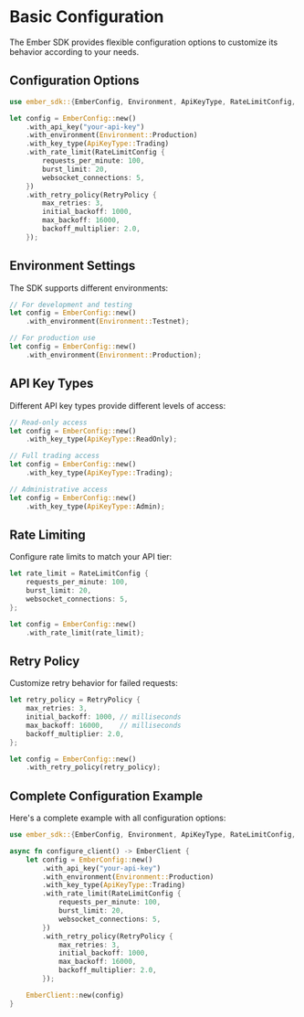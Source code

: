 # Basic Configuration

The Ember SDK provides flexible configuration options to customize its behavior according to your needs.

## Configuration Options

```rust
use ember_sdk::{EmberConfig, Environment, ApiKeyType, RateLimitConfig, RetryPolicy};

let config = EmberConfig::new()
    .with_api_key("your-api-key")
    .with_environment(Environment::Production)
    .with_key_type(ApiKeyType::Trading)
    .with_rate_limit(RateLimitConfig {
        requests_per_minute: 100,
        burst_limit: 20,
        websocket_connections: 5,
    })
    .with_retry_policy(RetryPolicy {
        max_retries: 3,
        initial_backoff: 1000,
        max_backoff: 16000,
        backoff_multiplier: 2.0,
    });
```

## Environment Settings

The SDK supports different environments:

```rust
// For development and testing
let config = EmberConfig::new()
    .with_environment(Environment::Testnet);

// For production use
let config = EmberConfig::new()
    .with_environment(Environment::Production);
```

## API Key Types

Different API key types provide different levels of access:

```rust
// Read-only access
let config = EmberConfig::new()
    .with_key_type(ApiKeyType::ReadOnly);

// Full trading access
let config = EmberConfig::new()
    .with_key_type(ApiKeyType::Trading);

// Administrative access
let config = EmberConfig::new()
    .with_key_type(ApiKeyType::Admin);
```

## Rate Limiting

Configure rate limits to match your API tier:

```rust
let rate_limit = RateLimitConfig {
    requests_per_minute: 100,
    burst_limit: 20,
    websocket_connections: 5,
};

let config = EmberConfig::new()
    .with_rate_limit(rate_limit);
```

## Retry Policy

Customize retry behavior for failed requests:

```rust
let retry_policy = RetryPolicy {
    max_retries: 3,
    initial_backoff: 1000, // milliseconds
    max_backoff: 16000,    // milliseconds
    backoff_multiplier: 2.0,
};

let config = EmberConfig::new()
    .with_retry_policy(retry_policy);
```

## Complete Configuration Example

Here's a complete example with all configuration options:

```rust
use ember_sdk::{EmberConfig, Environment, ApiKeyType, RateLimitConfig, RetryPolicy};

async fn configure_client() -> EmberClient {
    let config = EmberConfig::new()
        .with_api_key("your-api-key")
        .with_environment(Environment::Production)
        .with_key_type(ApiKeyType::Trading)
        .with_rate_limit(RateLimitConfig {
            requests_per_minute: 100,
            burst_limit: 20,
            websocket_connections: 5,
        })
        .with_retry_policy(RetryPolicy {
            max_retries: 3,
            initial_backoff: 1000,
            max_backoff: 16000,
            backoff_multiplier: 2.0,
        });

    EmberClient::new(config)
}
``` 